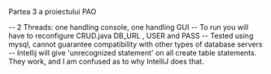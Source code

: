 Partea 3 a proiectului PAO

-- 2 Threads: one handling console, one handling GUI
-- To run you will have to reconfigure CRUD.java DB_URL , USER and PASS
-- Tested using mysql, cannot guarantee compatibility with other types of database servers
-- Intellij will give 'unrecognized statement' on all create table statements. They work, and I am confused as to why IntelliJ does that.
